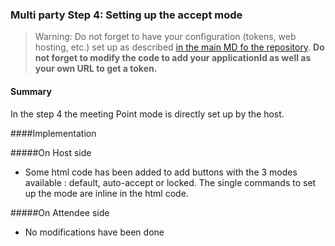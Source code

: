 ### Multi party Step 4: Setting up the accept mode


>Warning: Do not forget to have your configuration (tokens, web hosting, etc.) set up as described [in the main MD fo the repository](https://github.com/sightcall/multiparty-js-sample/blob/master/readme.md). **Do not forget to modify the code to add your applicationId as well as your own URL to get a token.**  

#### Summary

In the step 4 the meeting Point mode is directly set up by the host.

####Implementation

#####On Host side


- Some html code has been added to add buttons with the 3 modes available : default, auto-accept or locked. The single commands to set up the mode are inline in the html code.


#####On Attendee side

- No modifications have been done

